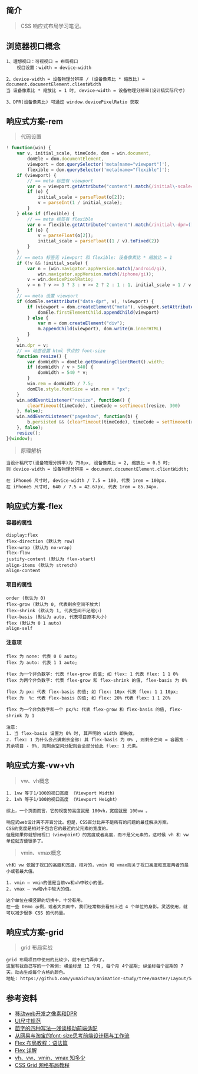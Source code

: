 ## 简介

> CSS 响应式布局学习笔记。

## 浏览器视口概念

```text
1、理想视口：可视视口 = 布局视口
    视口设置：width = device-width

2、device-width = 设备物理分辨率 / (设备像素比 * 缩放比) = document.documentElement.clientWidth
当 设备像素比 * 缩放比 = 1 时, device-width = 设备物理分辨率(设计稿实际尺寸)

3、DPR(设备像素比) 可通过 window.devicePixelRatio 获取
```

## 响应式方案-rem

> 代码设置

```javascript
! function(win) {
    var v, initial_scale, timeCode, dom = win.document,
        domEle = dom.documentElement,
        viewport = dom.querySelector('meta[name="viewport"]'),
        flexible = dom.querySelector('meta[name="flexible"]');
    if (viewport) {
        // == meta 标签有 viewport
        var o = viewport.getAttribute("content").match(/initial\-scale=(["']?)([\d\.]+)\1?/);
        if (o) {
            initial_scale = parseFloat(o[2]);
            v = parseInt(1 / initial_scale);
        }
    } else if (flexible) {
        // == meta 标签有 flexible
        var o = flexible.getAttribute("content").match(/initial\-dpr=(["']?)([\d\.]+)\1?/);
        if (o) {
            v = parseFloat(o[2]);
            initial_scale = parseFloat((1 / v).toFixed(2))
        }
    }
    // == meta 标签无 viewport 和 flexible: 设备像素比 * 缩放比 = 1
    if (!v && !initial_scale) {
        var n = (win.navigator.appVersion.match(/android/gi),
            win.navigator.appVersion.match(/iphone/gi));
        v = win.devicePixelRatio;
        v = n ? v >= 3 ? 3 : v >= 2 ? 2 : 1 : 1, initial_scale = 1 / v
    }
    // == meta 设置 viewport
    if (domEle.setAttribute("data-dpr", v), !viewport) {
        if (viewport = dom.createElement("meta"), viewport.setAttribute("name", "viewport"), viewport.setAttribute("content", "initial-scale=" + initial_scale + ", maximum-scale=" + initial_scale + ", minimum-scale=" + initial_scale + ", user-scalable=no"), domEle.firstElementChild) {
            domEle.firstElementChild.appendChild(viewport)
        } else {
            var m = dom.createElement("div");
            m.appendChild(viewport), dom.write(m.innerHTML)
        }
    }
    win.dpr = v;
    // == 动态设置 html 节点的 font-size
    function resize() {
        var domWidth = domEle.getBoundingClientRect().width;
        if (domWidth / v > 540) {
            domWidth = 540 * v;
        }
        win.rem = domWidth / 7.5;
        domEle.style.fontSize = win.rem + "px";
    }
    win.addEventListener("resize", function() {
        clearTimeout(timeCode), timeCode = setTimeout(resize, 300)
    }, false);
    win.addEventListener("pageshow", function(b) {
        b.persisted && (clearTimeout(timeCode), timeCode = setTimeout(resize, 300))
    }, false);
    resize();
}(window);
```

> 原理解析

``` text
当设计稿尺寸(设备物理分辨率)为 750px, 设备像素比 = 2, 缩放比 = 0.5 时;
则 device-width = 设备物理分辨率 = document.documentElement.clientWidth;

在 iPhone6 尺寸时, device-width / 7.5 = 100, 代表 1rem = 100px.
在 iPhone5 尺寸时, 640 / 7.5 = 42.67px, 代表 1rem = 85.34px.
```

## 响应式方案-flex

#### 容器的属性

```text
display:flex
flex-direction (默认为 row)
flex-wrap (默认为 no-wrap)
flex-flow
justify-content (默认为 flex-start)
align-items (默认为 stretch)
align-content
```

#### 项目的属性

```text
order (默认为 0)
flex-grow (默认为 0, 代表剩余空间不放大)
flex-shrink (默认为 1, 代表空间不足缩小)
flex-basis (默认为 auto, 代表项目原本大小)
flex (默认为 0 1 auto)
align-self
```

#### 注意项
```text
flex 为 none: 代表 0 0 auto;
flex 为 auto: 代表 1 1 auto;

flex 为一个非负数字: 代表 flex-grow 的值; 如 flex: 1 代表 flex: 1 1 0%
flex 为两个非负数字: 代表 flex-grow 和 flex-shrink 的值, flex-basis 为 0%

flex 为 px: 代表 flex-basis 的值; 如 flex: 10px 代表 flex: 1 1 10px;
flex 为  %: 代表 flex-basis 的值; 如 flex: 20% 代表 flex: 1 1 20%

flex 为一个非负数字和一个 px/%: 代表 flex-grow 和 flex-basis 的值, flex-shrink 为 1

注意:
1. 当 flex-basis 设置为 0% 时, 其声明的 width 即失效。
2. flex: 1 为什么会占满剩余全部: 其 flex-basis 为 0% , 则剩余空间 = 容器宽 - 其余项目 - 0%, 则剩余空间分配则会全部分给此 flex: 1 元素。
```

## 响应式方案-vw+vh

> vw、vh概念

```
1. 1vw 等于1/100的视口宽度 （Viewport Width）
2. 1vh 等于1/100的视口高度 （Viewport Height）

综上，一个页面而言，它的视窗的高度就是 100vh，宽度就是 100vw 。

响应式web设计离不开百分比。但是，CSS百分比并不是所有的问题的最佳解决方案。
CSS的宽度是相对于包含它的最近的父元素的宽度的。
但是如果你就想用视口（viewpoint）的宽度或者高度，而不是父元素的，这时候 vh 和 vw 单位就方便很多了。
```

> vmin、vmax概念

```
vh和 vw 依据于视口的高度和宽度，相对的，vmin 和 vmax则关于视口高度和宽度两者的最小或者最大值。

1. vmin — vmin的值是当前vw和vh中较小的值。
2. vmax — vw和vh中较大的值。

这个单位在横竖屏的切换中，十分有用。
在一些 Demo 示例，或者大页面中，我们经常都会看到上述 4 个单位的身影。灵活使用，就可以减少很多 CSS 的代码量。
```

## 响应式方案-grid

> grid 布局实战

```
grid 布局项目中使用的比较少，就不班门弄斧了。
这里有我自己写的一个案例: 横坐标是 12 个月, 每个月 4个星期; 纵坐标每个星期的 7 天。动态生成每个方格的颜色。
地址: https://github.com/yunaichun/animation-study/tree/master/Layout/5
```

## 参考资料

- [移动web开发之像素和DPR](https://www.cnblogs.com/xiaohuochai/p/5494624.html)
- [UI尺寸规范](https://tool.lanrentuku.com/guifan/ui.html)
- [茴字的四种写法—浅谈移动前端适配](https://mp.weixin.qq.com/s/nQ6qF2IxSP-JXYm6sNcV6Q)
- [从网易与淘宝的font-size思考前端设计稿与工作流](https://www.cnblogs.com/lyzg/p/4877277.html)
- [Flex 布局教程：语法篇](http://www.ruanyifeng.com/blog/2015/07/flex-grammar.html)
- [Flex 详解](https://blog.csdn.net/fengyjch/article/details/79047908)
- [vh、vw、vmin、vmax 知多少](https://github.com/chokcoco/iCSS/issues/15)
- [CSS Grid 网格布局教程](https://www.ruanyifeng.com/blog/2019/03/grid-layout-tutorial.html)
